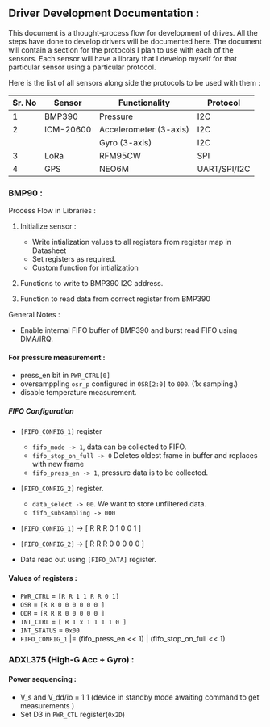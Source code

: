 

## Driver Development Documentation :


This document is a thought-process flow for development of drives. 
All the steps have done to develop drivers will be documented here.
The document will contain a section for the protocols I plan to use with each of the sensors.
Each sensor will have a library that I develop myself for that particular sensor using a particular protocol.

Here is the list of all sensors along side the protocols to be used with them :

| Sr. No | Sensor    | Functionality          | Protocol     |
| ------ | --------- | ---------------------- | ------------ |
| 1      | BMP390    | Pressure               | I2C          |
| 2      | ICM-20600 | Accelerometer (3-axis) | I2C          |
|        |           | Gyro (3-axis)          | I2C          |
| 3      | LoRa      | RFM95CW                | SPI          |
| 4      | GPS       | NEO6M                  | UART/SPI/I2C |



### BMP90 :

Process Flow in Libraries :

1. Initialize sensor :
    - Write intialization values to all registers from register map in Datasheet 
    - Set registers as required.
    - Custom function for intialization

2. Functions to write to BMP390 I2C address. 
3. Function to read data from correct register from BMP390

General Notes :
- Enable internal FIFO buffer of BMP390 and burst read FIFO using DMA/IRQ.



#### For pressure measurement :
- press_en bit in `PWR_CTRL[0]`
- oversamppling `osr_p` configured in `OSR[2:0]` to `000`. (1x sampling.)
- disable temperature measurement.

##### FIFO Configuration 
- `[FIFO_CONFIG_1]` register
    - `fifo_mode -> 1`, data can be collected to FIFO.
    - `fifo_stop_on_full -> 0` Deletes oldest frame in buffer and replaces with new frame
    - `fifo_press_en -> 1`, pressure data is to be collected.

- `[FIFO_CONFIG_2]` register. 
    - `data_select -> 00`. We want to store unfiltered data.  
    - `fifo_subsampling -> 000`

- `[FIFO_CONFIG_1]` -> [ R R R 0 1 0 0 1 ] 
- `[FIFO_CONFIG_2]` -> [ R R R 0 0 0 0 0 ] 
    

- Data read out using `[FIFO_DATA]` register. 


#### Values of registers :

- `PWR_CTRL` = `[R R 1 1 R R 0 1]`
- `OSR` = `[R R 0 0 0 0 0 0 ]`
- `ODR` = `[R R R 0 0 0 0 0 ]`
- `INT_CTRL` = `[ R 1 x 1 1 1 1 0 ]`
- `INT_STATUS` = `0x00`
- `FIFO_CONFIG_1` |= (fifo_press_en << 1) | (fifo_stop_on_full << 1)


### ADXL375 (High-G Acc + Gyro) :


#### Power sequencing :
- V_s and V_dd/io  = 1 1 (device in standby mode awaiting command to get measurements )
- Set D3 in `PWR_CTL` register(`0x2D`)
